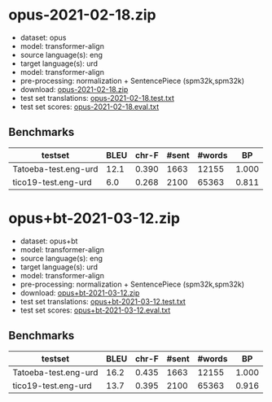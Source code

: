 # opus-2021-02-18.zip

* dataset: opus
* model: transformer-align
* source language(s): eng
* target language(s): urd
* model: transformer-align
* pre-processing: normalization + SentencePiece (spm32k,spm32k)
* download: [opus-2021-02-18.zip](https://object.pouta.csc.fi/Tatoeba-MT-models/eng-urd/opus-2021-02-18.zip)
* test set translations: [opus-2021-02-18.test.txt](https://object.pouta.csc.fi/Tatoeba-MT-models/eng-urd/opus-2021-02-18.test.txt)
* test set scores: [opus-2021-02-18.eval.txt](https://object.pouta.csc.fi/Tatoeba-MT-models/eng-urd/opus-2021-02-18.eval.txt)

## Benchmarks

| testset | BLEU  | chr-F | #sent | #words | BP |
|---------|-------|-------|-------|--------|----|
| Tatoeba-test.eng-urd 	| 12.1 	| 0.390 	| 1663 	| 12155 	| 1.000 |
| tico19-test.eng-urd 	| 6.0 	| 0.268 	| 2100 	| 65363 	| 0.811 |





# opus+bt-2021-03-12.zip

* dataset: opus+bt
* model: transformer-align
* source language(s): eng
* target language(s): urd
* model: transformer-align
* pre-processing: normalization + SentencePiece (spm32k,spm32k)
* download: [opus+bt-2021-03-12.zip](https://object.pouta.csc.fi/Tatoeba-MT-models/eng-urd/opus+bt-2021-03-12.zip)
* test set translations: [opus+bt-2021-03-12.test.txt](https://object.pouta.csc.fi/Tatoeba-MT-models/eng-urd/opus+bt-2021-03-12.test.txt)
* test set scores: [opus+bt-2021-03-12.eval.txt](https://object.pouta.csc.fi/Tatoeba-MT-models/eng-urd/opus+bt-2021-03-12.eval.txt)

## Benchmarks

| testset | BLEU  | chr-F | #sent | #words | BP |
|---------|-------|-------|-------|--------|----|
| Tatoeba-test.eng-urd 	| 16.2 	| 0.435 	| 1663 	| 12155 	| 1.000 |
| tico19-test.eng-urd 	| 13.7 	| 0.395 	| 2100 	| 65363 	| 0.916 |

